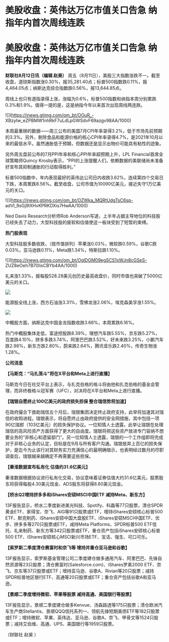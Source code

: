 # 美股收盘：英伟达万亿市值关口告急 纳指年内首次周线连跌

# 美股收盘：英伟达万亿市值关口告急 纳指年内首次周线连跌

**财联社8月12日讯（编辑 赵昊）**
周五（8月11日），美股三大指数涨跌不一。截至收盘，道琼斯指数涨0.30%，报35,281.40点；标普500指数跌0.11%，报4,464.05点；纳斯达克综合指数跌0.56%，报13,644.85点。

周线上也只有道指录得上涨，涨幅为0.6%，标普500指数和纳指本周分别累跌0.3%和1.9%。值得一提的是，这是纳指今年以来首次出现周线两连跌。

![](https://inews.gtimg.com/om_bt/OOuR_-
XBzyIw_eZPBMW1nhRkF7uLdLpGWSdvF69azgv98AA/1000)

本周最重磅的数据——周三公布的美国7月CPI年率录得3.2%，低于市场先前预期的3.3%。另外，剔除食品和能源价格的核心CPI年率录得4.7%，是2021年10月以来的最低水平。虽然通胀低于预期，但数据还是显示出物价可能具有粘性的迹象。

另外周五盘前公布的7月PPI年率和核心PPI年率超预期上升，LPL Financial首席全球策略师Quincy
Krosby表示，“PPI的上涨提醒人们，依赖数据的美联储尚未准备好宣布其抑制通胀的行动取得胜利。”

标普500指数中，年内表现最好的英伟达公司日内收跌3.62%，连续第四个交易日下跌，本周累跌8.56%。截至收盘，公司市值为10090亿美元，接近失守1万亿美元的关口。

![](https://inews.gtimg.com/om_bt/OZWka_MQRtUdgTsC6sp-
adVl_9sGj9lXHvKPRKDXis7HwAA/1000)

Ned Davis Research分析师Rob
Anderson写道，上半年占据主导地位的科技股已经失去了动力，大型科技股的疲软和估值使这一板块受到了短暂的束缚。

**热门股表现**

大型科技股多数收跌，（按市值排列）苹果涨0.03%，微软跌0.59%，谷歌C跌0.03%，亚马逊跌0.11%，Meta跌1.34%，特斯拉跌1.10%。

![](https://inews.gtimg.com/om_bt/OglDGM09egSCS1xWJn8cGSeS-
ZUZ8eOeh7B70IisCBYb4AA/1000)

礼来涨1.33%，报每股528.28美元创历史最高收盘价，同时市值也突破了5000亿美元的关口。

![](https://inews.gtimg.com/om_bt/OtOkDspbqNynZz1-caOCuI11QAZrLGOqRUGFet2nWREbEAA/1000)

能源股全线上涨，西方石油涨3.31%，雪佛龙涨2.06%，埃克森美孚涨1.55%。

![](https://inews.gtimg.com/om_bt/OnJ6YbLdawi_xmmiwFZJlDuhRiW0FD7JrO0FhlN4engWYAA/1000)

中概股方面，纳斯达克中国金龙指数收跌3.66%，本周累跌6.16%。

热门中概股集体走低，富途控股跌8.39%，理想汽车跌5.55%，京东跌5.27%，百度跌4.10%，拼多多跌3.74%，阿里巴巴跌3.52%，好未来跌3.25%，小鹏汽车跌2.98%，新东方跌2.80%，蔚来跌2.64%，腾讯音乐跌2.40%，传奇生物涨1.28%。

**公司消息**

**【马斯克：“马扎笼斗”将在X平台和Meta上进行直播】**

马斯克今日在社交平台上表示，与扎克伯格的格斗将由他和扎克伯格的基金会管理，而非终极格斗冠军赛（UFC），对决将在X平台和Meta上进行直播。

**【瑞银自愿终止100亿美元的政府损失担保 整合瑞信势将加速】**

在政府撮合下救助瑞信五个月后，瑞银集团决定终止政府支持，此举将加速其对瑞信的收购进程。瑞银表示，将自愿终止由政府提供的安全网措施，其中包括一项90亿瑞郎（103亿美元）的损失保护协议。一位知情人士透露，此举让瑞银在处理瑞信的高风险资产方面获得了更大的自由度。瑞银将把这些资产放进专门容纳不想要业务的“非核心和遗留部门”。另一位知情人士透露，瑞银的一个工作组即将完成对于非核心业务的认定，目标是在9月与所有客户沟通。瑞银放弃上百亿的损失保护，是迄今为止该行对其财务实力充满信心的最明确暗示，也表明经过数月的尽职调查后，瑞银越来越确定不再需要这些担保。

**【秦淮数据宣布私有化 估值约31.6亿美元】**

秦淮数据根据协议进行私有化交易，协议意味着证券估值大约31.6亿美元，股票股东将获得每股4.30美元现金、ADS股东将获得8.60美元现金。

**【桥水Q2增持拼多多和iShares安硕MSCI中国ETF 减持Meta、新东方】**

13F报告显示，桥水二季度新进美光科技、Spotify、科磊等77只股票，清仓SPDR黄金ETF、家得宝、奈飞、AIG等91只股票或ETF，增持iShares安硕核心标普500
ETF、默克制药、iShares安硕中国大盘股ETF、iShares安硕MSCI中国ETF、优步、拼多多等270只股票或ETF，减持Meta
Platforms、SPDR标普500 ETF信托、礼来制药、新东方等342只股票或ETF，重仓资产包括iShares安硕核心标普500
ETF、iShares安硕核心MSCI新兴市场ETF、宝洁、强生、可口可乐。

**【索罗斯二季度清仓赛富时和奈飞等 增持并重仓亚马逊和谷歌】**

13F报告显示，索罗斯基金管理公司二季度建仓做多通用汽车、阿里巴巴、先锋自然资源等23只股票；清仓赛富时(Salesforce.com)、iShares罗素2000
ETF、奈飞、京东等37只股票或ETF；增持亚马逊、谷歌A、Rivian等20只股票；减持SPDR标普地区银行ETF、高通等20只股票或ETF；重仓资产包括谷歌A和亚马逊。

**【景顺二季度增持微软、苹果等股票 减持高通、美国银行等股票】**

13F报告显示，景顺二季度建仓做多Kenvue、汤森路透等175只股票；清仓欧洲汽车生产商Stellantis、景顺QQQ信托系列一、领航先锋短期美债ETF等182只股票或ETF；增持微软、苹果、英伟达、亚马逊、谷歌A、奈飞、甲骨文等1524只股票；减持艾伯维、高通、UPS、美国银行等1959只股票。

（财联社 赵昊 ）

